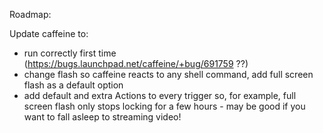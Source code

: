 Roadmap:

Update caffeine to:
* run correctly first time (https://bugs.launchpad.net/caffeine/+bug/691759 ??)
* change flash so caffeine reacts to any shell command, add full screen flash as a default option
* add default and extra Actions to every trigger so, for example, full screen flash only stops locking for a few hours - may be good if you want to fall asleep to streaming video!

